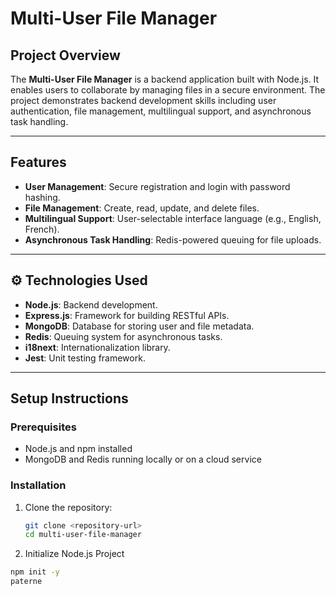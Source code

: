 # Multi-User File Manager

##  Project Overview
The **Multi-User File Manager** is a backend application built with Node.js. It enables users to collaborate by managing files in a secure environment. The project demonstrates backend development skills including user authentication, file management, multilingual support, and asynchronous task handling.

---

##  Features
- **User Management**: Secure registration and login with password hashing.
- **File Management**: Create, read, update, and delete files.
- **Multilingual Support**: User-selectable interface language (e.g., English, French).
- **Asynchronous Task Handling**: Redis-powered queuing for file uploads.

---

## ⚙️ Technologies Used
- **Node.js**: Backend development.
- **Express.js**: Framework for building RESTful APIs.
- **MongoDB**: Database for storing user and file metadata.
- **Redis**: Queuing system for asynchronous tasks.
- **i18next**: Internationalization library.
- **Jest**: Unit testing framework.

---

##  Setup Instructions

### Prerequisites
- Node.js and npm installed
- MongoDB and Redis running locally or on a cloud service

### Installation
1. Clone the repository:
   ```bash
   git clone <repository-url>
   cd multi-user-file-manager

2. Initialize Node.js Project
```bash
npm init -y
paterne
